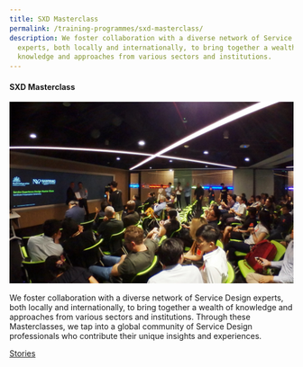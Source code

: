 ```yaml
---
title: SXD Masterclass
permalink: /training-programmes/sxd-masterclass/
description: We foster collaboration with a diverse network of Service Design
  experts, both locally and internationally, to bring together a wealth of
  knowledge and approaches from various sectors and institutions.
---
```

#### **SXD Masterclass**

![](/images/Programmes/programmes_sxd%20masterclass.jpg)

We foster collaboration with a diverse network of Service Design experts, both locally and internationally, to bring together a wealth of knowledge and approaches from various sectors and institutions. Through these Masterclasses, we tap into a global community of Service Design professionals who contribute their unique insights and experiences. 

<a target="_blank" href="/stories/">Stories </a>